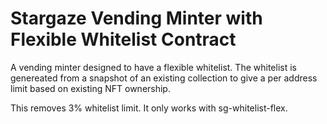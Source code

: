# Stargaze Vending Minter with Flexible Whitelist Contract

A vending minter designed to have a flexible whitelist. The whitelist is genereated from a snapshot of an existing collection to give a per address limit based on existing NFT ownership.

This removes 3% whitelist limit. It only works with sg-whitelist-flex.
